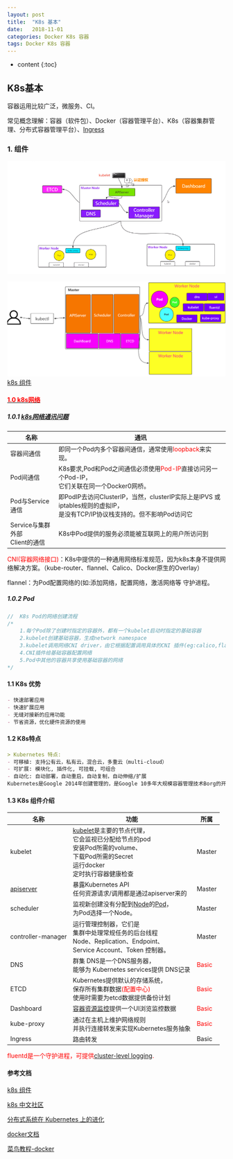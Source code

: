 ```yaml
---
layout: post
title:  "K8s 基本"
date:   2018-11-01 
categories: Docker K8s 容器
tags: Docker K8s 容器
---
```


* content
{:toc}

## K8s基本

   容器运用比较广泛，微服务、CI。

   常见概念理解：容器（软件包）、Docker（容器管理平台）、K8s（容器集群管理、分布式容器管理平台）、[Ingress](https://blog.51cto.com/newfly/2060587)

### 1. 组件

![2021-08-24_K8s基础组件1](\image\k8s\2021-08-24_K8s基础组件1.png)

![2021-08-24_K8s基础组件2](\image\k8s\2021-08-24_K8s基础组件2.png)
[k8s 组件](http://docs.kubernetes.org.cn/230.html)

#### [<font color='red'>1.0 k8s网络</font>](https://blog.csdn.net/m0_37055174/article/details/99957377)

##### 1.0.1 [k8s网络通讯问题](https://www.cnblogs.com/wn1m/p/11290336.html)

| 名称                               | 通讯                                                         |
| ---------------------------------- | ------------------------------------------------------------ |
| 容器间通信                         | 即同一个Pod内多个容器间通信，通常使用<font color='red'>loopback</font>来实现。 |
| Pod间通信                          | K8s要求,Pod和Pod之间通信必须使用<font color='red'>Pod-IP</font>直接访问另一个Pod-IP，<br/>它们关联在同一个Docker0网桥。 |
| Pod与Service通信                   | 即PodIP去访问ClusterIP，当然，clusterIP实际上是IPVS 或 iptables规则的虚拟IP，<br/>是没有TCP/IP协议栈支持的。但不影响Pod访问它 |
| Service与集群外部<br/>Client的通信 | K8s中Pod提供的服务必须能被互联网上的用户所访问到             |

<font color='red'>CNI(容器网络接口)</font>：K8s中提供的一种通用网络标准规范，因为k8s本身不提供网络解决方案。（kube-router、flannel、Calico、Docker原生的Overlay）

flannel：为Pod配置网络的(如:添加网络，配置网络，激活网络等  守护进程。

##### 1.0.2 Pod

```java
//	K8s Pod的网络创建流程 
/*
    1.每个Pod除了创建时指定的容器外，都有一个kubelet启动时指定的基础容器
    2.kubelet创建基础容器，生成network namespace
    3.kubelet调用网络CNI driver，由它根据配置调用具体的CNI 插件(eg:calico,flannel)
    4.CNI插件给基础容器配置网络
    5.Pod中其他的容器共享使用基础容器的网络	
*/
```



#### 1.1 K8s 优势

```markdown
- 快速部署应用
- 快速扩展应用
- 无缝对接新的应用功能
- 节省资源，优化硬件资源的使用
```

#### 1.2 K8s特点

```markdown
> Kubernetes 特点:
- 可移植: 支持公有云，私有云，混合云，多重云（multi-cloud）
- 可扩展: 模块化, 插件化, 可挂载, 可组合
- 自动化: 自动部署，自动重启，自动复制，自动伸缩/扩展
Kubernetes是Google 2014年创建管理的，是Google 10多年大规模容器管理技术Borg的开源版本。
```

#### 1.3 K8s 组件介绍

| 名称                                                         | 功能                                                         | 所属                           |
| ------------------------------------------------------------ | ------------------------------------------------------------ | ------------------------------ |
| kubelet                                                      | [kubelet](https://kubernetes.io/docs/admin/kubelet)是主要的节点代理，<br/>它会监视已分配给节点的pod<br/>安装Pod所需的volume、<br/>下载Pod所需的Secret<br/>运行docker<br/>定时执行容器健康检查 | Master                         |
| [apiserver](http://docs.kubernetes.org.cn/230.html#kube-apiserver) | 暴露Kubernetes API<br/>任何资源请求/调用都是通过apiserver来的 | Master                         |
| scheduler                                                    | 监视新创建没有分配到[Node](http://docs.kubernetes.org.cn/304.html)的[Pod](http://docs.kubernetes.org.cn/312.html)，<br/>为Pod选择一个Node。 | Master                         |
| controller-manager                                           | 运行管理控制器，它们是<br/>集群中处理常规任务的后台线程<br/> Node、Replication、Endpoint、<br/>Service Account、Token 控制器。 | Master                         |
| DNS                                                          | 群集 DNS是一个DNS服务器，<br/>能够为 Kubernetes services提供 DNS记录 | <font color='red'>Basic</font> |
| ETCD                                                         | Kubernetes提供默认的存储系统，<br/>保存所有集群数据<font color='red'>(配置中心)</font><br/>使用时需要为etcd数据提供备份计划 | <font color='red'>Basic</font> |
| Dashboard                                                    | [容器资源监控](https://kubernetes.io/docs/user-guide/monitoring)提供一个UI浏览监控数据 | <font color='red'>Basic</font> |
| kube-proxy                                                   | 通过在主机上维护网络规则<br/>并执行连接转发来实现Kubernetes服务抽象 | <font color='red'>Basic</font> |
| Ingress                                                      | 路由转发                                                     | Basic                          |

<font color='red'>fluentd是一个守护进程，可提供[cluster-level logging](https://kubernetes.io/docs/concepts/overview/components/#cluster-level-logging).</font>



#### 参考文档

[k8s 组件](http://docs.kubernetes.org.cn/230.html)

[k8s 中文社区](https://www.kubernetes.org.cn/k8s)

[分布式系统在 Kubernetes 上的进化](https://mp.weixin.qq.com/s?__biz=MzI1NTE2NDE2MA%3D%3D&idx=1&mid=2649384379&scene=21&sn=a59d421d030374cf1286620df55e7283#wechat_redirect)

[docker文档](https://docs.docker.com/)

[菜鸟教程-docker](http://www.runoob.com/docker/docker-tutorial.html)